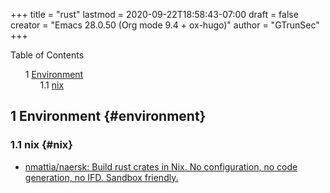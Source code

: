 +++
title = "rust"
lastmod = 2020-09-22T18:58:43-07:00
draft = false
creator = "Emacs 28.0.50 (Org mode 9.4 + ox-hugo)"
author = "GTrunSec"
+++

<style>
  .ox-hugo-toc ul {
    list-style: none;
  }
</style>
<div class="ox-hugo-toc toc">
<div></div>

<div class="heading">Table of Contents</div>

- <span class="section-num">1</span> [Environment](#environment)
    - <span class="section-num">1.1</span> [nix](#nix)

</div>
<!--endtoc-->



## <span class="section-num">1</span> Environment {#environment}


### <span class="section-num">1.1</span> nix {#nix}

-   [nmattia/naersk: Build rust crates in Nix. No configuration, no code generation, no IFD. Sandbox friendly.](nix.md)
